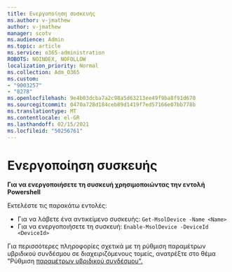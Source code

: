 ```yaml
---
title: Ενεργοποίηση συσκευής
ms.author: v-jmathew
author: v-jmathew
manager: scotv
ms.audience: Admin
ms.topic: article
ms.service: o365-administration
ROBOTS: NOINDEX, NOFOLLOW
localization_priority: Normal
ms.collection: Adm_O365
ms.custom:
- "9003257"
- "8278"
ms.openlocfilehash: 9e4b03dcba7a2c98a5d63213ee49f9ba8f91d670
ms.sourcegitcommit: 0470a728d184ceb89d1419f7ed57166e07bb778b
ms.translationtype: MT
ms.contentlocale: el-GR
ms.lasthandoff: 02/15/2021
ms.locfileid: "50256761"
---
```

# <a name="enable-device"></a>Ενεργοποίηση συσκευής

**Για να ενεργοποιήσετε τη συσκευή χρησιμοποιώντας την εντολή Powershell**

Εκτελέστε τις παρακάτω εντολές:

- Για να λάβετε ένα αντικείμενο συσκευής: `Get-MsolDevice -Name <Name>`
- Για να ενεργοποιήσετε τη συσκευή: `Enable-MsolDevice -DeviceId <DeviceId>`

Για περισσότερες πληροφορίες σχετικά με τη ρύθμιση παραμέτρων υβριδικού συνδέσμου σε διαχειριζόμενους τομείς, ανατρέξτε στο θέμα "Ρύθμιση [παραμέτρων υβριδικού συνδέσμου".](https://docs.microsoft.com/azure/active-directory/devices/hybrid-azuread-join-managed-domains)

